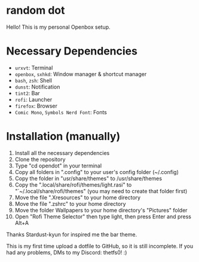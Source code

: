 # random dot
Hello! This is my personal Openbox setup.

# Necessary Dependencies
- `urxvt`: Terminal
- `openbox`, `sxhkd`: Window manager & shortcut manager
- `bash`, `zsh`: Shell
- `dunst`: Notification
- `tint2`: Bar
- `rofi`: Launcher
- `firefox`: Browser
- `Comic Mono`, `Symbols Nerd Font`: Fonts

# Installation (manually)
1. Install all the necessary dependencies
2. Clone the repository
3. Type "cd opendot" in your terminal
4. Copy all folders in ".config" to your user's config folder (~/.config)
5. Copy the folder in "usr/share/themes" to /usr/share/themes
6. Copy the ".local/share/rofi/themes/light.rasi" to "`~/.local/share/rofi/themes" (you may need to create that folder first)
7. Move the file ".Xresources" to your home directory
8. Move the file ".zshrc" to your home directory
9. Move the folder Wallpapers to your home directory's "Pictures" folder
10. Open "Rofi Theme Selector" then type light, then press Enter and press Alt+A

Thanks Stardust-kyun for inspired me the bar theme.

This is my first time upload a dotfile to GitHub, so it is still incomplete. If you had any problems, DMs to my Discord: thetfs0! :)
